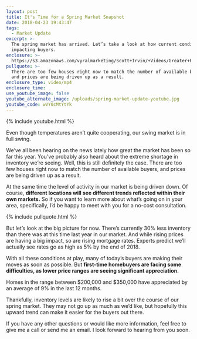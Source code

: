 ```yaml
---
layout: post
title: It's Time for a Spring Market Snapshot
date: 2018-04-23 19:43:47
tags:
  - Market Update
excerpt: >-
  The spring market has arrived. Let’s take a look at how current conditions are
  impacting buyers.
enclosure: >-
  https://s3.amazonaws.com/vyralmarketing/Scott+Irvin/+Videos/Greater+Philadelphia+Real+Estate-+It%2527s+Time+for+a+Spring+Market+Snapshot.mp4
pullquote: >-
  There are too few houses right now to match the number of available buyers,
  and prices are being driven up as a result.
enclosure_type: video/mp4
enclosure_time:
use_youtube_image: false
youtube_alternate_image: /uploads/spring-market-update-youtube.jpg
youtube_code: wVY0cMtYtYk
---
```


{% include youtube.html %}

Even though temperatures aren’t quite cooperating, our swing market is in full swing.

We’ve all been hearing on the news lately how great the market has been so far this year. You’ve probably also heard about the extreme shortage in inventory we’re seeing. Well, this is still definitely the case. There are too few houses right now to match the number of available buyers, and prices are being driven up as a result.

At the same time the level of activity in our market is being driven down. Of course, **different locations will see different trends reflected within their own markets.** So if you want to learn more about what’s going on in your area, specifically, I’d be happy to meet with you for a no-cost consultation.

{% include pullquote.html %}

But let’s look at the big picture for now. There’s currently 30% less inventory than there was at this time last year in our market. And while rising prices are having a big impact, so are rising mortgage rates. Experts predict we’ll actually see rates go as high as 5% by the end of 2018.

With all these conditions at play, many of today’s buyers are making their moves as soon as possible. But **first-time homebuyers are facing some difficulties, as lower price ranges are seeing significant appreciation.**

Homes in the range between $200,000 and $350,000 have appreciated by an average of 9% in the last 12 months.

Thankfully, inventory levels are likely to rise a bit over the course of our spring market. They may not go up as much as we’d like, but hopefully this upward trend can make it easier for the buyers out there.

If you have any other questions or would like more information, feel free to give me a call or send me an email. I look forward to hearing from you soon.